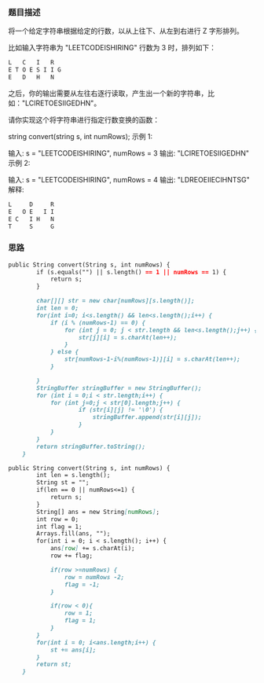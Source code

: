 ### 题目描述
将一个给定字符串根据给定的行数，以从上往下、从左到右进行 Z 字形排列。

比如输入字符串为 "LEETCODEISHIRING" 行数为 3 时，排列如下：

```markdown
L   C   I   R
E T O E S I I G
E   D   H   N
```
之后，你的输出需要从左往右逐行读取，产生出一个新的字符串，比如："LCIRETOESIIGEDHN"。

请你实现这个将字符串进行指定行数变换的函数：

string convert(string s, int numRows);
示例 1:

输入: s = "LEETCODEISHIRING", numRows = 3
输出: "LCIRETOESIIGEDHN"
示例 2:

输入: s = "LEETCODEISHIRING", numRows = 4
输出: "LDREOEIIECIHNTSG"
解释:
```markdown
L     D     R
E   O E   I I
E C   I H   N
T     S     G
```



### 思路
```markdown
public String convert(String s, int numRows) {
        if (s.equals("") || s.length() == 1 || numRows == 1) {
            return s;
        }

        char[][] str = new char[numRows][s.length()];
        int len = 0;
        for(int i=0; i<s.length() && len<s.length();i++) {
            if (i % (numRows-1) == 0) {
                for (int j = 0; j < str.length && len<s.length();j++) {
                    str[j][i] = s.charAt(len++);
                }
            } else {
                str[numRows-1-i%(numRows-1)][i] = s.charAt(len++);
            }

        }
        StringBuffer stringBuffer = new StringBuffer();
        for (int i = 0;i < str.length;i++) {
            for (int j=0;j < str[0].length;j++) {
                    if (str[i][j] != '\0') {
                        stringBuffer.append(str[i][j]);
                    }
            }
        }
        return stringBuffer.toString();
    }
```

```markdown
public String convert(String s, int numRows) {
        int len = s.length();
        String st = "";
        if(len == 0 || numRows<=1) {
            return s;
        }
        String[] ans = new String[numRows];
        int row = 0;
        int flag = 1;
        Arrays.fill(ans, "");
        for(int i = 0; i < s.length(); i++) {
            ans[row] += s.charAt(i);
            row += flag;

            if(row >=numRows) {
                row = numRows -2;
                flag = -1;
            }

            if(row < 0){
                row = 1;
                flag = 1;
            }
        }
        for(int i = 0; i<ans.length;i++) {
            st += ans[i];
        }
        return st;
    }
```